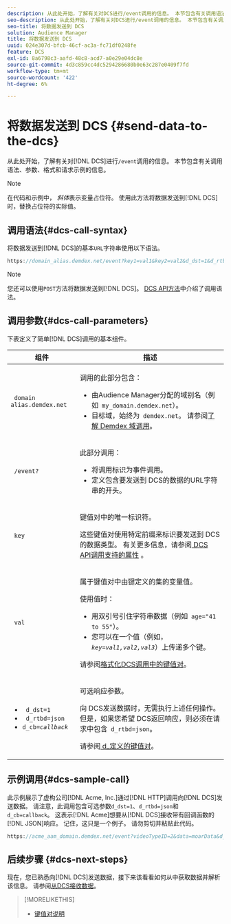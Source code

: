 ```yaml
---
description: 从此处开始，了解有关对DCS进行/event调用的信息。 本节包含有关调用语法、参数、格式和请求示例的信息。
seo-description: 从此处开始，了解有关对DCS进行/event调用的信息。 本节包含有关调用语法、参数、格式和请求示例的信息。
seo-title: 将数据发送到 DCS
solution: Audience Manager
title: 将数据发送到 DCS
uuid: 024e307d-bfcb-46cf-ac3a-fc71df0248fe
feature: DCS
exl-id: 8a6798c3-aafd-48c8-acd7-a0e29e04dc8e
source-git-commit: 4d3c859cc4dc5294286680b0e63c287e0409f7fd
workflow-type: tm+mt
source-wordcount: '422'
ht-degree: 6%

---
```


# 将数据发送到 DCS {#send-data-to-the-dcs}

从此处开始，了解有关对[!DNL DCS]进行`/event`调用的信息。 本节包含有关调用语法、参数、格式和请求示例的信息。

>[!NOTE]
>
>在代码和示例中， *斜体*&#x200B;表示变量占位符。 使用此方法将数据发送到[!DNL DCS]时，替换占位符的实际值。

## 调用语法{#dcs-call-syntax}

将数据发送到[!DNL DCS]的基本`URL`字符串使用以下语法。

```js
https://domain_alias.demdex.net/event?key1=val1&key2=val2&d_dst=1&d_rtbd=json&d_cb=callback
```

>[!NOTE]
>
>您还可以使用`POST`方法将数据发送到[!DNL DCS]。 [DCS API方法](../../../api/dcs-intro/dcs-api-reference/dcs-api-methods.md)中介绍了调用语法。

## 调用参数{#dcs-call-parameters}

下表定义了简单[!DNL DCS]调用的基本组件。

<table id="table_5F6A5B324EB848168543386516FBF384"> 
 <thead> 
  <tr> 
   <th colname="col1" class="entry"> 组件 </th> 
   <th colname="col2" class="entry"> 描述 </th> 
  </tr> 
 </thead>
 <tbody> 
  <tr> 
   <td colname="col1"> <p> <code> domain alias.demdex.net</code> </p> </td> 
   <td colname="col2"> <p>调用的此部分包含： </p> <p> 
     <ul id="ul_3EDA9C7BA6794D06BCB07A75A9BD2372"> 
      <li id="li_74624CA78D6F4536A8164AE1FA1DECB9">由<span class="keyword">Audience Manager</span>分配的域别名（例如<code> my_domain.demdex.net</code>）。 </li> 
      <li id="li_08ABE91CA247403AA480B3FB4BEF83BA">目标域，始终为<code> demdex.net</code>。 请参阅<a href="../../../reference/demdex-calls.md">了解 Demdex 域调用</a>。 </li> 
     </ul> </p> </td> 
  </tr> 
  <tr> 
   <td colname="col1"> <p> <code> /event?</code> </p> </td> 
   <td colname="col2"> <p>此部分调用： </p> <p> 
     <ul id="ul_6332444A305A4F12A7CBE471CA508516"> 
      <li id="li_1C5C111B2B0E4621B3FC0C20D6516041">将调用标识为事件调用。 </li> 
      <li id="li_DBCE9B1C70604A629ECD7AC0A9052198">定义包含要发送到<span class="wintitle"> DCS</span>的数据的URL字符串的开头。 </li> 
     </ul> </p> </td> 
  </tr> 
  <tr> 
   <td colname="col1"> <p> <code> key</code> </p> </td> 
   <td colname="col2"> <p>键值对中的唯一标识符。 </p> <p>这些键值对使用特定前缀来标识要发送到<span class="wintitle"> DCS</span>的数据类型。 有关更多信息，请参阅<a href="../../../api/dcs-intro/dcs-api-reference/dcs-keys.md"> DCS API调用支持的属性</a> 。 </p> </td> 
  </tr> 
  <tr> 
   <td colname="col1"> <p> <code> val</code> </p> </td> 
   <td colname="col2"> <p>属于键值对中由键定义的集的变量值。 </p> <p>使用值时： </p> <p> 
     <ul id="ul_624DC78759F74AD8920220058E54E083"> 
      <li id="li_091E5B4820EC4A93B775433E428E74AB">用双引号引住字符串数据（例如<code> age="41 to 55"</code>）。 </li> 
      <li id="li_C558E3BA6EE34413BBBB962D4CD0D10E">您可以在一个值（例如，<i><code>key</i>=<i>val1,val2,val3</i></code></i>）上传递多个键。 </li> 
     </ul> </p> <p>请参阅<a href="../../../api/dcs-intro/dcs-api-reference/dcs-key-format.md">格式化DCS调用中的键值对</a>。 </p> </td>
  </tr> 
  <tr> 
   <td colname="col1"> <p> 
     <ul id="ul_36E2C1A0538D4D2C94DFC1335720A524"> 
      <li id="li_8902EED431CE4F0189A94868FA52DB1F"> <code> d_dst=1</code> </li> 
      <li id="li_4B6B29499D444E31808DE0A9AA0442D0"> <code> d_rtbd=json</code> </li> 
      <li id="li_3430CD0438604B83BE6437E6EC480816"> <code>d_cb=<i>callback</i></code> </li>
     </ul> </p> </td> 
   <td colname="col2"> <p>可选响应参数。 </p> <p> 向<span class="wintitle"> DCS</span>发送数据时，无需执行上述任何操作。 但是，如果您希望<span class="wintitle"> DCS</span>返回响应，则必须在请求中包含<code> d_rtbd=json</code>。 </p> <p>请参阅<a href="../../../api/dcs-intro/dcs-api-reference/dcs-keys.md#d-attributes"> d_定义的键值对</a>。 </p> </td> 
  </tr>
 </tbody>
</table>

## 示例调用{#dcs-sample-call}

此示例展示了虚构公司[!DNL Acme, Inc.]通过[!DNL HTTP]调用向[!DNL DCS]发送数据。 请注意，此调用包含可选参数`d_dst=1`、`d_rtbd=json`和`d_cb=callback`。 这表示[!DNL Acme]想要从[!DNL DCS]接收带有回调函数的[!DNL JSON]响应。 记住，这只是一个例子。 请勿剪切并粘贴此代码。

```js
https://acme_aam_domain.demdex.net/event?videoTypeID=2&data=moarData&d_dst=1&d_rtbd=json&d_cb=acme_callback
```

## 后续步骤 {#dcs-next-steps}

现在，您已熟悉向[!DNL DCS]发送数据，接下来该看看如何从中获取数据并解析该信息。 请参阅[从DCS接收数据](../../../api/dcs-intro/dcs-event-calls/dcs-url-receive.md)。

>[!MORELIKETHIS]
>
>* [键值对说明](../../../reference/key-value-pairs-explained.md)

